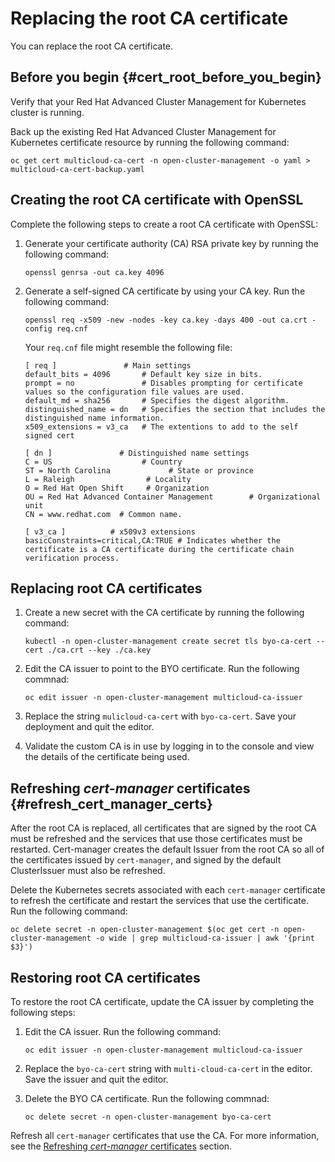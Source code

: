 # Replacing the root CA certificate

You can replace the root CA certificate.

## Before you begin {#cert_root_before_you_begin}

Verify that your Red Hat Advanced Cluster Management for Kubernetes cluster is running.

Back up the existing Red Hat Advanced Cluster Management for Kubernetes certificate resource by running the following command:

   ```
   oc get cert multicloud-ca-cert -n open-cluster-management -o yaml > multicloud-ca-cert-backup.yaml
   ```

## Creating the root CA certificate with OpenSSL

Complete the following steps to create a root CA certificate with OpenSSL:

1. Generate your certificate authority (CA) RSA private key by running the following command:

   ```
   openssl genrsa -out ca.key 4096
   ```

2. Generate a self-signed CA certificate by using your CA key. Run the following command:

   ```
   openssl req -x509 -new -nodes -key ca.key -days 400 -out ca.crt -config req.cnf
   ```

   Your `req.cnf` file might resemble the following file:

      ```
      [ req ]               # Main settings
      default_bits = 4096       # Default key size in bits.
      prompt = no               # Disables prompting for certificate values so the configuration file values are used.
      default_md = sha256       # Specifies the digest algorithm.
      distinguished_name = dn   # Specifies the section that includes the distinguished name information.
      x509_extensions = v3_ca   # The extentions to add to the self signed cert

      [ dn ]               # Distinguished name settings
      C = US                    # Country
      ST = North Carolina             # State or province
      L = Raleigh                # Locality
      O = Red Hat Open Shift     # Organization
      OU = Red Hat Advanced Container Management        # Organizational unit
      CN = www.redhat.com  # Common name.

      [ v3_ca ]          # x509v3 extensions
      basicConstraints=critical,CA:TRUE # Indicates whether the certificate is a CA certificate during the certificate chain verification process.
      ```

## Replacing root CA certificates

1. Create a new secret with the CA certificate by running the following command:

   ```
   kubectl -n open-cluster-management create secret tls byo-ca-cert --cert ./ca.crt --key ./ca.key
   ```

2. Edit the CA issuer to point to the BYO certificate. Run the following commnad:

   ```
   oc edit issuer -n open-cluster-management multicloud-ca-issuer
   ```

3. Replace the string `mulicloud-ca-cert` with `byo-ca-cert`. Save your deployment and quit the editor.

4. Validate the custom CA is in use by logging in to the console and view the details of the certificate being used.

## Refreshing _cert-manager_ certificates {#refresh_cert_manager_certs}

After the root CA is replaced, all certificates that are signed by the root CA must be refreshed and the services that use those certificates must be restarted. Cert-manager creates the default Issuer from the root CA so all of the certificates issued by `cert-manager`, and signed by the default ClusterIssuer must also be refreshed.

Delete the Kubernetes secrets associated with each `cert-manager` certificate to refresh the certificate and restart the services that use the certificate. Run the following command:

   ```
   oc delete secret -n open-cluster-management $(oc get cert -n open-cluster-management -o wide | grep multicloud-ca-issuer | awk '{print $3}')
   ```

## Restoring root CA certificates

To restore the root CA certificate, update the CA issuer by completing the following steps:

1. Edit the CA issuer. Run the following command:

   ```
   oc edit issuer -n open-cluster-management multicloud-ca-issuer
   ```

2. Replace the `byo-ca-cert` string with `multi-cloud-ca-cert` in the editor. Save the issuer and quit the editor.

3. Delete the BYO CA certificate. Run the following commnad:

   ```
   oc delete secret -n open-cluster-management byo-ca-cert
   ```
   
Refresh all `cert-manager` certificates that use the CA. For more information, see the [Refreshing _cert-manager_ certificates](#refresh_cert_manager_certs) section. 
